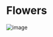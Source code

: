 # Flowers

![image](https://github.com/berkantkarakayis/Flowers/assets/102322084/e8226081-1abc-4014-baab-f86f8f256dbf)
